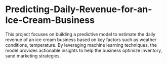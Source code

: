 # Predicting-Daily-Revenue-for-an-Ice-Cream-Business
This project focuses on building a predictive model to estimate the daily revenue of an ice cream business based on key factors such as weather conditions, temperature. By leveraging machine learning techniques, the model provides actionable insights to help the business optimize inventory, sand marketing strategies.
